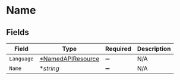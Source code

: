 # Name


## Fields

| Field                                                        | Type                                                         | Required                                                     | Description                                                  |
| ------------------------------------------------------------ | ------------------------------------------------------------ | ------------------------------------------------------------ | ------------------------------------------------------------ |
| `Language`                                                   | [*NamedAPIResource](../../models/shared/namedapiresource.md) | :heavy_minus_sign:                                           | N/A                                                          |
| `Name`                                                       | **string*                                                    | :heavy_minus_sign:                                           | N/A                                                          |